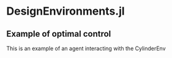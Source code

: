 # DesignEnvironments.jl

## Example of optimal control
<p>This is an example of an agent interacting with the CylinderEnv</p>

<p align="center">
	<!-- <img src="https://github.com/gladisor/TSCSProject/blob/master/images/ddpg4cyl0.45-0.35-8000decay.gif" width="300">
	<img src="https://github.com/gladisor/TSCSProject/blob/master/images/ddqn4cyl0.45-0.35-8000decay.gif" width="300"> -->
</p>
